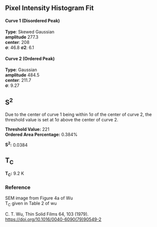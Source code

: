 ## Pixel Intensity Histogram Fit

#### Curve 1 (Disordered Peak)
**Type**: Skewed Gaussian\
**amplitude** 277.3\
**center**: 208\
**σ**: 46.8
**σ2**: 6.1

#### Curve 2 (Ordered Peak)
**Type**: Gaussian\
**amplitude** 484.5\
**center**: 211.7\
**σ**: 9.27



## S<sup>2</sup>

Due to the center of curve 1 being within 1σ of the center of
curve 2, the threshold value is set at 1σ above the center of curve 2.

**Threshold Value:** 221\
**Ordered Area Percentage:** 0.384%

**S<sup>2</sup>:** 0.0384

## T<sub>C</sub>
**T<sub>C</sub>:**  9.2 K


### Reference
SEM image from Figure 4a of Wu\
T<sub>C</sub> given in Table 2 of wu


C. T. Wu, Thin Solid Films 64, 103 (1979).\
https://doi.org/10.1016/0040-6090(79)90549-2
